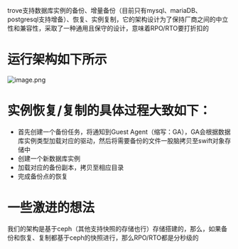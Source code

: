 trove支持数据库实例的备份、增量备份（目前只有mysql、mariaDB、postgresql支持增备）、恢复、实例复制，它的架构设计为了保持厂商之间的中立性和兼容性，采取了一种通用且保守的设计，意味着RPO/RTO要打折扣的

# 运行架构如下所示

![image.png](http://upload-images.jianshu.io/upload_images/5945542-862312395b019226.png?imageMogr2/auto-orient/strip%7CimageView2/2/w/1240)

# 实例恢复/复制的具体过程大致如下：
- 首先创建一个备份任务，将通知到Guest Agent（缩写：GA），GA会根据数据库实例类型加载对应的驱动，然后将需要备份的文件一股脑拷贝至swift对象存储中
- 创建一个新数据库实例
- 加载对应的备份副本，拷贝至相应目录
- 完成备份点的恢复

# 一些激进的想法
我们的架构是基于ceph（其他支持快照的存储也行）存储搭建的，那么，如果备份和恢复、复制都基于ceph的快照进行，那么RPO/RTO都是分秒级的
